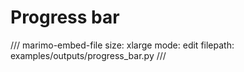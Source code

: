 # Progress bar

/// marimo-embed-file
    size: xlarge
    mode: edit
    filepath: examples/outputs/progress_bar.py
///
